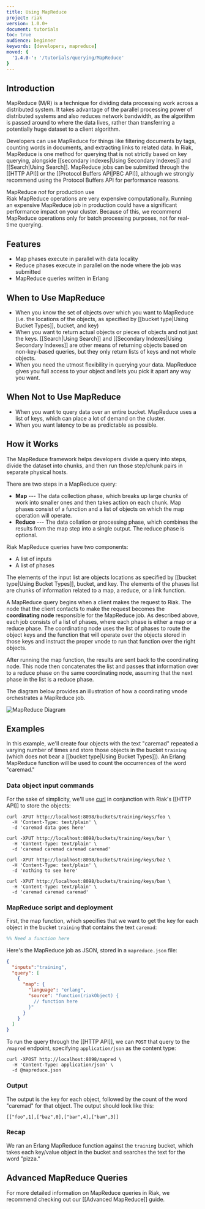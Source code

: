```yaml
---
title: Using MapReduce
project: riak
version: 1.0.0+
document: tutorials
toc: true
audience: beginner
keywords: [developers, mapreduce]
moved: {
  '1.4.0-': '/tutorials/querying/MapReduce'
}
---
```


## Introduction

MapReduce (M/R) is a technique for dividing data processing work across
a distributed system. It takes advantage of the parallel processing
power of distributed systems and also reduces network bandwidth, as the
algorithm is passed around to where the data lives, rather than
transferring a potentially huge dataset to a client algorithm.

Developers can use MapReduce for things like filtering documents by
tags, counting words in documents, and extracting links to related data.
In Riak, MapReduce is one method for querying that is not strictly based
on key querying, alongside [[secondary indexes|Using Secondary Indexes]]
and [[Search|Using Search]]. MapReduce jobs can be submitted through the
[[HTTP API]] or the [[Protocol Buffers API|PBC API]], although we
strongly recommend using the Protocol Buffers API for performance
reasons.

<div class="note">
<div class="title">MapReduce <em>not</em> for production use</div>
Riak MapReduce operations are very expensive computationally. Running an
expensive MapReduce job in production could have a significant
performance impact on your cluster. Because of this, we recommend
MapReduce operations only for batch processing purposes, not for real-
time querying.
</div>

## Features

* Map phases execute in parallel with data locality
* Reduce phases execute in parallel on the node where the job was submitted
* MapReduce queries written in Erlang

## When to Use MapReduce

* When you know the set of objects over which you want to MapReduce (i.e. the locations of the objects, as specified by [[bucket type|Using Bucket Types]], bucket, and key)
* When you want to return actual objects or pieces of objects and not just the keys. [[Search|Using Search]] and [[Secondary Indexes|Using Secondary Indexes]] are other means of returning objects based on non-key-based queries, but they only return lists of keys and not whole objects.
* When you need the utmost flexibility in querying your data. MapReduce gives you full access to your object and lets you pick it apart any way you want.

## When Not to Use MapReduce

* When you want to query data over an entire bucket. MapReduce uses a list of keys, which can place a lot of demand on the cluster.
* When you want latency to be as predictable as possible.

## How it Works

The MapReduce framework helps developers divide a query into steps,
divide the dataset into chunks, and then run those step/chunk pairs in
separate physical hosts.

There are two steps in a MapReduce query:

* **Map** --- The data collection phase, which breaks up large chunks of work into smaller ones and then takes action on each chunk. Map phases consist of a function and a list of objects on which the map operation will operate.
* **Reduce** --- The data collation or processing phase, which combines the results from the map step into a single output. The reduce phase is optional.

Riak MapReduce queries have two components:

* A list of inputs
* A list of phases

The elements of the input list are objects locations as specified by
[[bucket type|Using Bucket Types]], bucket, and key. The elements of the
phases list are chunks of information related to a map, a reduce, or a
link function.

A MapReduce query begins when a client makes the request to Riak. The
node that the client contacts to make the request becomes the
**coordinating node** responsible for the MapReduce job. As described
above, each job consists of a list of phases, where each phase is either
a map or a reduce phase. The coordinating node uses the list of phases
to route the object keys and the function that will operate
over the objects stored in those keys and instruct the proper vnode
to run that function over the right objects.

After running the map function, the results are sent back to the
coordinating node. This node then concatenates the list and passes that
information over to a reduce phase on the same coordinating node, 
assuming that the next phase in the list is a reduce phase.

The diagram below provides an illustration of how a coordinating vnode
orchestrates a MapReduce job.

![MapReduce Diagram](/images/MapReduce-diagram.png)

## Examples

In this example, we'll create four objects with the text "caremad"
repeated a varying number of times and store those objects in the bucket
`training` (which does not bear a [[bucket type|Using Bucket Types]]).
An Erlang MapReduce function will be used to count the occurrences of
the word "caremad."

### Data object input commands

For the sake of simplicity, we'll use [curl](http://curl.haxx.se/)
in conjunction with Riak's [[HTTP API]] to store the objects:

```curl
curl -XPUT http://localhost:8098/buckets/training/keys/foo \
  -H 'Content-Type: text/plain' \
  -d 'caremad data goes here'

curl -XPUT http://localhost:8098/buckets/training/keys/bar \
  -H 'Content-Type: text/plain' \
  -d 'caremad caremad caremad caremad'

curl -XPUT http://localhost:8098/buckets/training/keys/baz \
  -H 'Content-Type: text/plain' \
  -d 'nothing to see here'

curl -XPUT http://localhost:8098/buckets/training/keys/bam \
  -H 'Content-Type: text/plain' \
  -d 'caremad caremad caremad'
```

### MapReduce script and deployment

First, the map function, which specifies that we want to get the key
for each object in the bucket `training` that contains the text
`caremad`:

```erlang
%% Need a function here
```

Here's the MapReduce job as JSON, stored in a `mapreduce.json` file:

```json
{
  "inputs":"training",
  "query": [
    {
      "map": {
        "language": "erlang",
        "source": "function(riakObject) {
          // function here
        }"
      }
    }
  ]
}
```

To run the query through the [[HTTP API]], we can `POST` that query
to the `/mapred` endpoint, specifying `application/json` as the content
type:

```curl
curl -XPOST http://localhost:8098/mapred \
  -H 'Content-Type: application/json' \
  -d @mapreduce.json
```

### Output

The output is the key for each object, followed by the count of the word 
"caremad" for that object. The output should look like this:

```
[["foo",1],["baz",0],["bar",4],["bam",3]]
```

### Recap

We ran an Erlang MapReduce function against the `training` bucket, which
takes each key/value object in the bucket and searches the text for the
word "pizza."

## Advanced MapReduce Queries

For more detailed information on MapReduce queries in Riak, we recommend
checking out our [[Advanced MapReduce]] guide.
